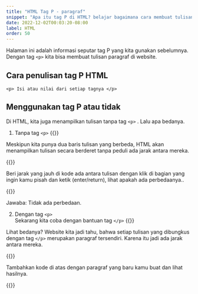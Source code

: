 ```yaml
---
title: "HTML Tag P - paragraf"
snippet: "Apa itu tag P di HTML? belajar bagaimana cara membuat tulisan paragraf di HTML."
date: 2022-12-02T00:03:20-08:00
label: HTML
order: 50
---
```


Halaman ini adalah informasi seputar tag P yang kita gunakan sebelumnya.  
Dengan tag `<p>` kita bisa membuat tulisan paragraf di website.


## Cara penulisan tag P HTML
```
<p> Isi atau nilai dari setiap tagnya </p>
```

## Menggunakan tag P atau tidak
Di HTML, kita juga menampilkan tulisan tanpa tag `<p>` . Lalu apa bedanya. 

1. Tanpa tag `<p>`
{{<codepen src="WNyYQyz">}}

Meskipun kita punya dua baris tulisan yang berbeda, HTML akan menampilkan tulisan secara berderet tanpa peduli ada jarak antara mereka. 

{{<alert class="try">}}
<p> Beri jarak yang jauh di kode ada antara tulisan dengan klik di bagian yang ingin kamu pisah dan ketik (enter/return), lihat apakah ada perbedaanya..</p>
{{</alert>}}

Jawaba: Tidak ada perbedaan.

2. Dengan tag `<p>`  
Sekarang kita coba dengan bantuan tag `</p>`
{{<codepen src="KKerdxB">}}

Lihat bedanya? Website kita jadi tahu, bahwa setiap tulisan yang dibungkus dengan tag `</p>` merupakan paragraf tersendiri. Karena itu jadi ada jarak antara mereka.

{{<alert class="try">}}

<p> Tambahkan kode di atas dengan paragraf yang baru kamu buat dan lihat hasilnya.</p>
{{</alert>}}